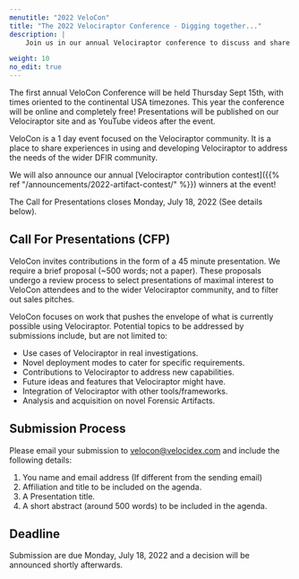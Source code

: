 ```yaml
---
menutitle: "2022 VeloCon"
title: "The 2022 Velociraptor Conference - Digging together..."
description: |
    Join us in our annual Velociraptor conference to discuss and share your experiences with Velociraptor!

weight: 10
no_edit: true
---
```


The first annual VeloCon Conference will be held Thursday Sept 15th,
with times oriented to the continental USA timezones. This year the
conference will be online and completely free! Presentations will be
published on our Velociraptor site and as YouTube videos after the
event.

VeloCon is a 1 day event focused on the Velociraptor community. It is
a place to share experiences in using and developing Velociraptor to
address the needs of the wider DFIR community.

We will also announce our annual [Velociraptor contribution
contest]({{% ref "/announcements/2022-artifact-contest/" %}}) winners
at the event!

The Call for Presentations closes Monday, July 18, 2022 (See details
below).

## Call For Presentations (CFP)

VeloCon invites contributions in the form of a 45 minute
presentation. We require a brief proposal (~500 words; not a
paper). These proposals undergo a review process to select
presentations of maximal interest to VeloCon attendees and to the
wider Velociraptor community, and to filter out sales pitches.

VeloCon focuses on work that pushes the envelope of what is currently
possible using Velociraptor. Potential topics to be addressed by
submissions include, but are not limited to:

* Use cases of Velociraptor in real investigations.
* Novel deployment modes to cater for specific requirements.
* Contributions to Velociraptor to address new capabilities.
* Future ideas and features that Velociraptor might have.
* Integration of Velociraptor with other tools/frameworks.
* Analysis and acquisition on novel Forensic Artifacts.

## Submission Process

Please email your submission to velocon@velocidex.com and include the
following details:

1. You name and email address (If different from the sending email)
2. Affiliation and title to be included on the agenda.
3. A Presentation title.
4. A short abstract (around 500 words) to be included in the agenda.

## Deadline

Submission are due Monday, July 18, 2022 and a decision will be
announced shortly afterwards.
